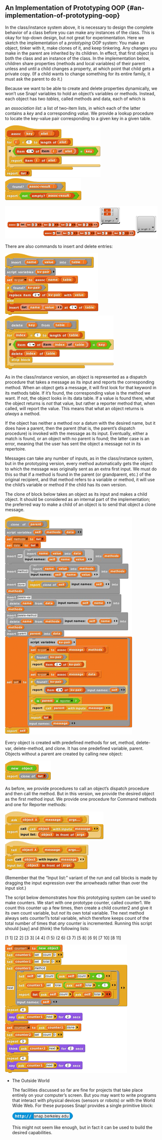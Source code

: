 ## An Implementation of Prototyping OOP {#an-implementation-of-prototyping-oop}

In the class/instance system above, it is necessary to design the complete behavior of a class before you can make any instances of the class. This is okay for top-down design, but not great for experimentation. Here we sketch the implementation of a _prototyping_ OOP system: You make an object, tinker with it, make clones of it, and keep tinkering. Any changes you make in the parent are inherited by its children. In effect, that first object is both the class and an instance of the class. In the implementation below, children share properties (methods and local variables) of their parent unless and until a child changes a property, at which point that child gets a private copy. (If a child wants to change something for its entire family, it must ask the parent to do it.)

Because we want to be able to create and delete properties dynamically, we won’t use Snap! variables to hold an object’s variables or methods. Instead, each object has two _tables,_ called methods and data, each of which is

an _association list:_ a list of two-item lists, in which each of the latter contains a _key_ and a corresponding _value._ We provide a lookup procedure to locate the key-value pair corresponding to a given key in a given table.

![image](SnapManual/Image_161.png) ![image](SnapManual/Image_162.png)

![image](SnapManual/Image_163.png)

There are also commands to insert and delete entries:

![image](SnapManual/Image_164.png) ![image](SnapManual/Image_165.png)

As in the class/instance version, an object is represented as a dispatch procedure that takes a message as its input and reports the corresponding method. When an object gets a message, it will ﬁrst look for that keyword in its methods table. If it’s found, the corresponding value is the method we want. If not, the object looks in its data table. If a value is found there, what the object returns is _not_ that value, but rather a reporter method that, when called, will report the value. This means that what an object returns is _always_ a method.

If the object has neither a method nor a datum with the desired name, but it does have a parent, then the parent (that is, the parent’s dispatch procedure) is invoked with the message as its input. Eventually, either a match is found, or an object with no parent is found; the latter case is an error, meaning that the user has sent the object a message not in its repertoire.

Messages can take any number of inputs, as in the class/instance system, but in the prototyping version, every method automatically gets the object to which the message was originally sent as an extra ﬁrst input. We must do this so that if a method is found in the parent (or grandparent, etc.) of the original recipient, and that method refers to a variable or method, it will use the child’s variable or method if the child has its own version.

The clone of block below takes an object as its input and makes a child object. It should be considered as an internal part of the implementation; the preferred way to make a child of an object is to send that object a clone message.

![image](SnapManual/Image_166.png)

Every object is created with predeﬁned methods for set, method, delete-var, delete-method, and clone. It has one predeﬁned variable, parent. Objects without a parent are created by calling new object:

![image](SnapManual/Image_167.png)

As before, we provide procedures to call an object’s dispatch procedure and then call the method. But in this version, we provide the desired object as the ﬁrst method input. We provide one procedure for Command methods and one for Reporter methods:

![image](SnapManual/Image_168.png) ![image](SnapManual/Image_169.png)

(Remember that the “Input list:” variant of the run and call blocks is made by dragging the input expression over the arrowheads rather than over the input slot.)

The script below demonstrates how this prototyping system can be used to make counters. We start with one prototype counter, called counter1. We count this counter up a few times, then create a child counter2 and give it its own count variable, but _not_ its own total variable. The next method always sets counter1’s total variable, which therefore keeps count of the total number of times that _any_ counter is incremented. Running this script should [say] and (think) the following lists:

[1 1] [2 2] [3 3] [4 4] (1 5) (2 6) (3 7) [5 8] [6 9] [7 10] [8 11]

![image](SnapManual/Image_170.png)

*   The Outside World

    The facilities discussed so far are fine for projects that take place entirely on your computer’s screen. But you may want to write programs that interact with physical devices (sensors or robots) or with the World Wide Web. For these purposes Snap! provides a single primitive block:

    ![image](SnapManual/Image_171.png)

    This might not seem like enough, but in fact it can be used to build the desired capabilities.